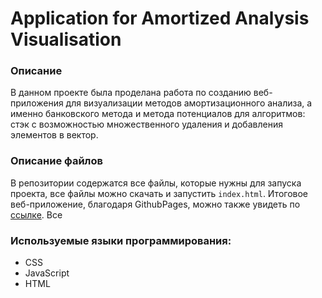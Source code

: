 # Application for Amortized Analysis Visualisation

### Описание
В данном проекте была проделана работа по созданию веб-приложения для визуализации методов амортизационного анализа, а именно банковского метода и метода потенциалов для алгоритмов: стэк с возможностью множественного удаления и добавления элементов в вектор.

### Описание файлов
В репозитории содержатся все файлы, которые нужны для запуска проекта, все файлы можно скачать и запустить ```index.html```. Итоговое веб-приложение, благодаря GithubPages, можно также увидеть по [ссылке](https://ulvivl.github.io/Project/). Все 

### Используемые языки программирования:
- CSS
- JavaScript
- HTML
